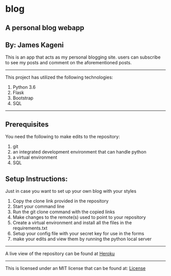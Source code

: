 # blog

A personal blog webapp
---
By: James Kageni
---

This is an app that acts as my personal blogging site. users can subscribe to see my posts and comment on the aforementioned posts.

---
This project has utilized the following technologies:
1. Python 3.6
2. Flask
3. Bootstrap
4. SQL

---
## Prerequisites
You need the following to make edits to the repository:
1. git
2. an integrated development environment that can handle python
3. a virtual environment
4. SQL


## Setup Instructions:
Just in case you want to set up your own blog with your styles
  1. Copy the clone link provided in the repository
  2. Start your command line
  3. Run the git clone command with the copied links
  4. Make changes to the remote(s) used to point to your repository
  5. Create a virtual environment and install all the files in the requirements.txt
  6. Setup your config file with your secret key for use in the forms
  7. make your edits and view them by running the python local server

---

A live view of the repository can be found at [Heroku](https://mortus.herokuapp.com/)
___
This is licensed under an MIT license that can be found at: [License](LICENSE)
